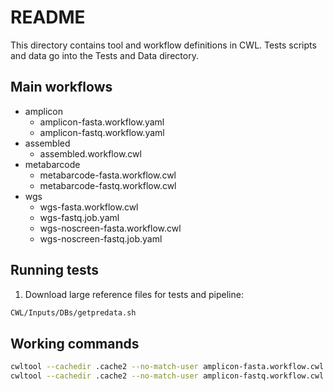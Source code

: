 # README

This directory contains tool and workflow definitions in CWL. Tests scripts and data go into the Tests and Data directory.



## Main workflows

- amplicon
  - amplicon-fasta.workflow.yaml
  - amplicon-fastq.workflow.yaml
- assembled
  - assembled.workflow.cwl
- metabarcode
  - metabarcode-fasta.workflow.cwl
  - metabarcode-fastq.workflow.cwl
- wgs
  - wgs-fasta.workflow.cwl
  - wgs-fastq.job.yaml
  - wgs-noscreen-fasta.workflow.cwl
  - wgs-noscreen-fastq.job.yaml

## Running tests

1. Download large reference files for tests and pipeline:
```bash
CWL/Inputs/DBs/getpredata.sh
```


## Working commands
```bash
cwltool --cachedir .cache2 --no-match-user amplicon-fasta.workflow.cwl amplicon-fasta.job.yaml 
cwltool --cachedir .cache2 --no-match-user amplicon-fastq.workflow.cwl amplicon-fastq.job.yaml 

```





